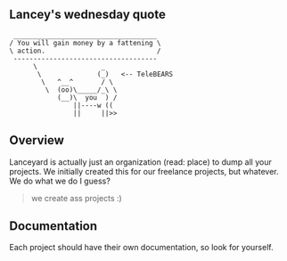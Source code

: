 ## Lancey's wednesday quote

```plaintext
 ____________________________________ 
/ You will gain money by a fattening \
\ action.                            /
 ------------------------------------ 
      \                _
       \              (_)   <-- TeleBEARS
        \   ^__^       / \
         \  (oo)\_____/_\ \
            (__)\  you  ) /
                ||----w ((
                ||     ||>> 
```
## Overview

Lanceyard is actually just an organization (read: place) to dump all your projects.
We initially created this for our freelance projects, but whatever. We do what we do I guess?
> we create ass projects :)

## Documentation 

Each project should have their own documentation, so look for yourself.
